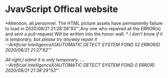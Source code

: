 # JvavScript Offical website  
  
*Attention, all personnel. The HTML picture assets have permanently failure to load in 2020/08/21 21:28'39"93"',Any one who repaired all the ERROR(s) and sent a pull-request Will be written into the honor wall.  *
*I don’t know if it is temporary, but please try anyway repair it*  
            *--Artificial IntelligenceX(AUTOMATIC DETECT SYSTEM FOND 52 ERRORS) 2020/08/21 21:27'62"'*  
   
*All right,I admit it is only temporary......*  
            *--Artificial IntelligenceX(AUTOMATIC DETECT SYSTEM FOND 0 ERROR) 2020/08/21 21:38'29"53"'*  
  
